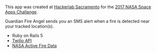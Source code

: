 This app was created at [Hackerlab Sacramento](https://hackerlab.org/) for the [2017 NASA Space Apps Challange](https://2017.spaceappschallenge.org/).

Guardian Fire Angel sends you an SMS alert when a fire is detected near your tracked location(s).
* Ruby on Rails 5
* [Twilio API](https://www.twilio.com/)
* [NASA Active Fire Data](https://earthdata.nasa.gov/earth-observation-data/near-real-time/firms/active-fire-data)
